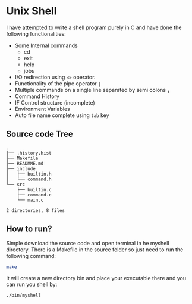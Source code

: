 # Unix Shell

I have attempted to write a shell program purely in C and have done the following functionalities:

- Some Internal commands
    - cd
    - exit
    - help
    - jobs
- I/O redirection using `<>` operator.
- Functionality of the pipe operator `|`
- Multiple commands on a single line separated by semi colons `;`
- Command History
- IF Control structure (incomplete)
- Environment Variables
- Auto file name complete using `tab` key

## Source code Tree

```
.
├── .history.hist
├── Makefile
├── READMME.md
├── include
│   ├── builtin.h
│   └── command.h
└── src
    ├── builtin.c
    ├── command.c
    └── main.c

2 directories, 8 files
```

## How to run?

Simple download the source code and open terminal in he myshell directory. There is a Makefile in the source folder so just need to run the following command:

```bash
make
```

It will create a new directory bin and place your executable there and you can run you shell by:

```bash
./bin/myshell
```
